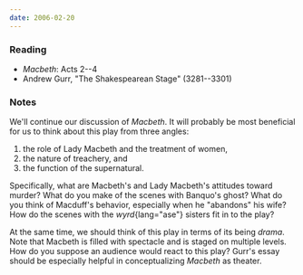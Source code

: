 ```yaml
---
date: 2006-02-20
---
```


### Reading

* <cite>Macbeth</cite>: Acts 2--4
* Andrew Gurr, "The Shakespearean Stage" (3281--3301)

### Notes

We'll continue our discussion of <cite>Macbeth</cite>. It will probably be most beneficial for us to think about this play from three angles:

1. the role of Lady Macbeth and the treatment of women,
2. the nature of treachery, and
3. the function of the supernatural.

Specifically, what are Macbeth's and Lady Macbeth's attitudes toward murder? What do you make of the scenes with Banquo's ghost? What do you think of Macduff's behavior, especially when he "abandons" his wife? How do the scenes with the *wyrd*{lang="ase"} sisters fit in to the play?

At the same time, we should think of this play in terms of its being *drama*. Note that Macbeth is filled with spectacle and is staged on multiple levels. How do you suppose an audience would react to this play? Gurr's essay should be especially helpful in conceptualizing <cite>Macbeth</cite> as theater.
